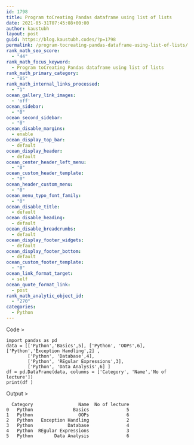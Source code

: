 ```yaml
---
id: 1798
title: Program toCreating Pandas dataframe using list of lists
date: 2021-05-31T07:45:08+00:00
author: kaustubh
layout: post
guid: https://blog.kaustubh.codes/?p=1798
permalink: /program-tocreating-pandas-dataframe-using-list-of-lists/
rank_math_seo_score:
  - "44"
rank_math_focus_keyword:
  - Program toCreating Pandas dataframe using list of lists
rank_math_primary_category:
  - "85"
rank_math_internal_links_processed:
  - "1"
ocean_gallery_link_images:
  - 'off'
ocean_sidebar:
  - "0"
ocean_second_sidebar:
  - "0"
ocean_disable_margins:
  - enable
ocean_display_top_bar:
  - default
ocean_display_header:
  - default
ocean_center_header_left_menu:
  - "0"
ocean_custom_header_template:
  - "0"
ocean_header_custom_menu:
  - "0"
ocean_menu_typo_font_family:
  - "0"
ocean_disable_title:
  - default
ocean_disable_heading:
  - default
ocean_disable_breadcrumbs:
  - default
ocean_display_footer_widgets:
  - default
ocean_display_footer_bottom:
  - default
ocean_custom_footer_template:
  - "0"
ocean_link_format_target:
  - self
ocean_quote_format_link:
  - post
rank_math_analytic_object_id:
  - "270"
categories:
  - Python
---
```

Code >

<pre class="wp-block-code"><code>import pandas as pd
data = &#91;&#91;'Python','Basics',5], &#91;'Python', 'OOPs',6], &#91;'Python','Exception Handling',2] ,
        &#91;'Python', 'Database',4],
        &#91;'Python', 'REgular Expressions',3],
        &#91;'Python', 'Data Analysis',6] ]
df = pd.DataFrame(data, columns = &#91;'Category', 'Name','No of lecture'])
print(df )</code></pre>

Output >

<pre class="wp-block-code"><code>  Category                 Name  No of lecture
0   Python               Basics              5
1   Python                 OOPs              6
2   Python   Exception Handling              2
3   Python             Database              4
4   Python  REgular Expressions              3
5   Python        Data Analysis              6</code></pre>